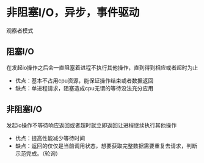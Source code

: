 # 非阻塞I/O，异步，事件驱动

观察者模式





## 阻塞I/O

在发起io操作之后会一直阻塞着进程不执行其他操作，直到得到相应或者超时为止

- 优点：基本不占用cpu资源，能保证操作结束或者数据返回
- 缺点：单进程请求，阻塞造成cpu无谓的等待没法充分应用



## 非阻塞I/O

发起io操作不等待响应返回或者超时就立即返回让进程继续执行其他操作

- 优点：提高性能减少等待时间
- 缺点：返回的仅仅是当前调用状态，想要获取完整数据需要重复去请求，判断示范完成。（轮询）



